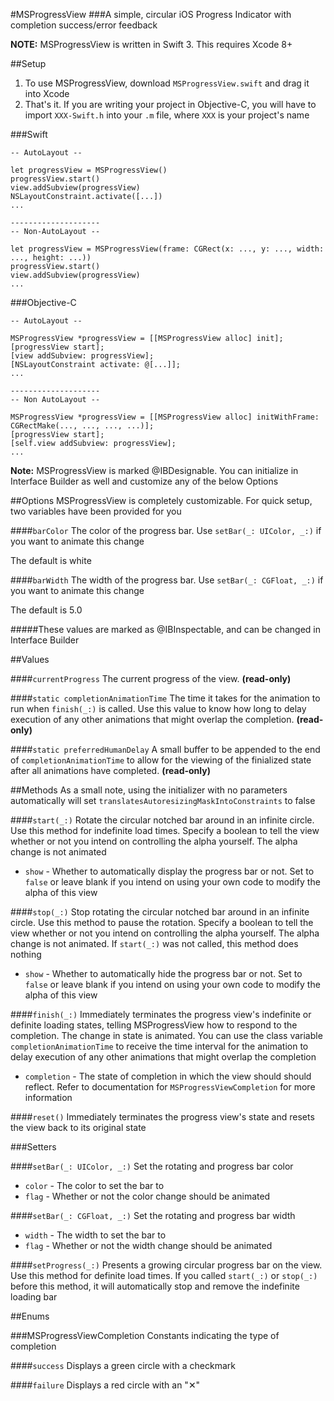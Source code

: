 #MSProgressView
###A simple, circular iOS Progress Indicator with completion success/error feedback

**NOTE:** MSProgressView is written in Swift 3.  This requires Xcode 8+

##Setup

1. To use MSProgressView, download `MSProgressView.swift` and drag it into Xcode
2. That's it.  If you are writing your project in Objective-C, you will have to import `XXX-Swift.h` into your `.m` file, where `XXX` is your project's name

###Swift
```
-- AutoLayout --

let progressView = MSProgressView()
progressView.start()
view.addSubview(progressView)
NSLayoutConstraint.activate([...])
...

--------------------
-- Non-AutoLayout --

let progressView = MSProgressView(frame: CGRect(x: ..., y: ..., width: ..., height: ...))
progressView.start()
view.addSubview(progressView)
...
```

###Objective-C
```
-- AutoLayout --

MSProgressView *progressView = [[MSProgressView alloc] init];
[progressView start];
[view addSubview: progressView];
[NSLayoutConstraint activate: @[...]];
...

--------------------
-- Non AutoLayout -- 

MSProgressView *progressView = [[MSProgressView alloc] initWithFrame: CGRectMake(..., ..., ..., ...)];
[progressView start];
[self.view addSubview: progressView];
...
```

**Note:** MSProgressView is marked @IBDesignable.  You can initialize in Interface Builder as well and customize any of the below Options

##Options
MSProgressView is completely customizable.  For quick setup, two variables have been provided for you

####`barColor`
The color of the progress bar.  Use `setBar(_: UIColor, _:)` if you want to animate this change

The default is white

####`barWidth`
The width of the progress bar.  Use `setBar(_: CGFloat, _:)` if you want to animate this change

The default is 5.0

#####These values are marked as @IBInspectable, and can be changed in Interface Builder

##Values

####`currentProgress`
The current progress of the view.  **(read-only)**

####`static completionAnimationTime`
The time it takes for the animation to run when `finish(_:)` is called.  Use this value to know how long to delay execution of any other animations that might overlap the completion.  **(read-only)**

####`static preferredHumanDelay`
A small buffer to be appended to the end of `completionAnimationTime` to allow for the viewing of the finialized state after all animations have completed.  **(read-only)**

##Methods
As a small note, using the initializer with no parameters automatically will set `translatesAutoresizingMaskIntoConstraints` to false

####`start(_:)`
Rotate the circular notched bar around in an infinite circle.  Use this method for indefinite load times.  Specify a boolean to tell the view whether or not you intend on controlling the alpha yourself.  The alpha change is not animated

* `show` - Whether to automatically display the progress bar or not.  Set to `false` or leave blank if you intend on using your own code to modify the alpha of this view

####`stop(_:)`
Stop rotating the circular notched bar around in an infinite circle.  Use this method to pause the rotation.  Specify a boolean to tell the view whether or not you intend on controlling the alpha yourself.  The alpha change is not animated.  If `start(_:)` was not called, this method does nothing

* `show` - Whether to automatically hide the progress bar or not.  Set to `false` or leave blank if you intend on using your own code to modify the alpha of this view

####`finish(_:)`
Immediately terminates the progress view's indefinite or definite loading states, telling MSProgressView how to respond to the completion. The change in state is animated.  You can use the class variable `completionAnimationTime` to receive the time interval for the animation to delay execution of any other animations that might overlap the completion

* `completion` - The state of completion in which the view should should reflect.  Refer to documentation for `MSProgressViewCompletion` for more information

####`reset()`
Immediately terminates the progress view's state and resets the view back to its original state

###Setters

####`setBar(_: UIColor, _:)`
Set the rotating and progress bar color

* `color` - The color to set the bar to
* `flag` - Whether or not the color change should be animated

####`setBar(_: CGFloat, _:)`
Set the rotating and progress bar width

* `width` - The width to set the bar to
* `flag` - Whether or not the width change should be animated

####`setProgress(_:)`
Presents a growing circular progress bar on the view.  Use this method for definite load times.  If you called `start(_:)` or `stop(_:)` before this method, it will automatically stop and remove the indefinite loading bar

##Enums

###MSProgressViewCompletion
Constants indicating the type of completion

####`success`
Displays a green circle with a checkmark

####`failure`
Displays a red circle with an "✕"